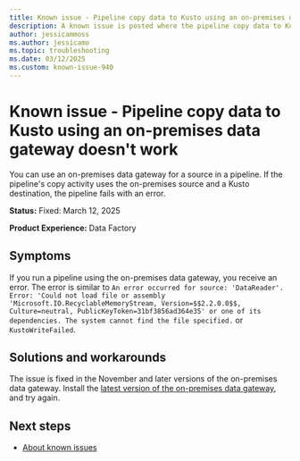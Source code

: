 ```yaml
---
title: Known issue - Pipeline copy data to Kusto using an on-premises data gateway doesn't work
description: A known issue is posted where the pipeline copy data to Kusto using an on-premises data gateway doesn't work.
author: jessicammoss
ms.author: jessicamo
ms.topic: troubleshooting  
ms.date: 03/12/2025
ms.custom: known-issue-940
---
```


# Known issue - Pipeline copy data to Kusto using an on-premises data gateway doesn't work

You can use an on-premises data gateway for a source in a pipeline. If the pipeline's copy activity uses the on-premises source and a Kusto destination, the pipeline fails with an error.

**Status:** Fixed: March 12, 2025

**Product Experience:** Data Factory

## Symptoms

If you run a pipeline using the on-premises data gateway, you receive an error. The error is similar to `An error occurred for source: 'DataReader'. Error: 'Could not load file or assembly 'Microsoft.IO.RecyclableMemoryStream, Version=$$2.2.0.0$$, Culture=neutral, PublicKeyToken=31bf3856ad364e35' or one of its dependencies. The system cannot find the file specified.` or `KustoWriteFailed`.

## Solutions and workarounds

The issue is fixed in the November and later versions of the on-premises data gateway. Install the [latest version of the on-premises data gateway](https://www.microsoft.com/download/details.aspx?id=53127), and try again.

## Next steps

- [About known issues](https://support.fabric.microsoft.com/known-issues)
